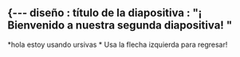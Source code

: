 {---
  diseño : título de la diapositiva
 : "¡ Bienvenido a nuestra segunda diapositiva! "
---
*hola estoy usando ursivas *
Usa la flecha izquierda para regresar!
